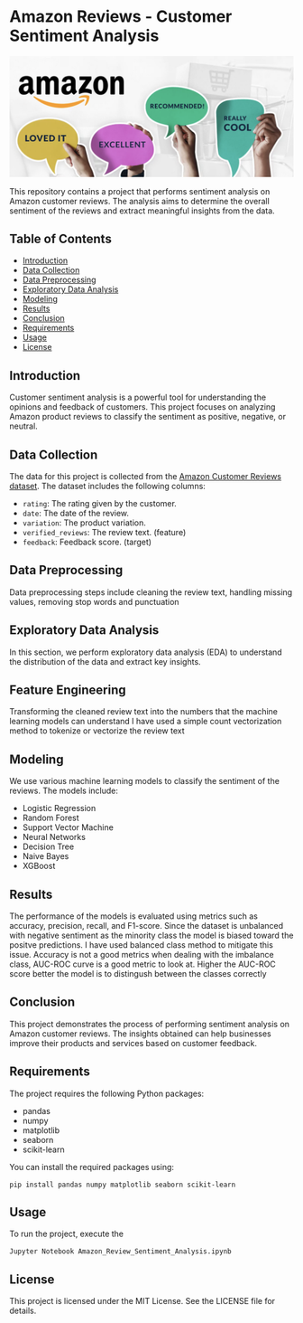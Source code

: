 # Amazon Reviews - Customer Sentiment Analysis
![screenshot](screenshot.png)

This repository contains a project that performs sentiment analysis on Amazon customer reviews. The analysis aims to determine the overall sentiment of the reviews and extract meaningful insights from the data.

## Table of Contents

- [Introduction](#introduction)
- [Data Collection](#data-collection)
- [Data Preprocessing](#data-preprocessing)
- [Exploratory Data Analysis](#exploratory-data-analysis)
- [Modeling](#modeling)
- [Results](#results)
- [Conclusion](#conclusion)
- [Requirements](#requirements)
- [Usage](#usage)
- [License](#license)

## Introduction

Customer sentiment analysis is a powerful tool for understanding the opinions and feedback of customers. This project focuses on analyzing Amazon product reviews to classify the sentiment as positive, negative, or neutral.

## Data Collection

The data for this project is collected from the [Amazon Customer Reviews dataset](https://www.kaggle.com/datasets/sid321axn/amazon-alexa-reviews). The dataset includes the following columns:
- `rating`: The rating given by the customer.
- `date`: The date of the review.
- `variation`: The product variation.
- `verified_reviews`: The review text. (feature)
- `feedback`: Feedback score. (target)

## Data Preprocessing
Data preprocessing steps include cleaning the review text, handling missing values, removing stop words and punctuation

## Exploratory Data Analysis
In this section, we perform exploratory data analysis (EDA) to understand the distribution of the data and extract key insights.

## Feature Engineering
Transforming the cleaned review text into the numbers that the machine learning models can understand
I have used a simple count vectorization method to tokenize or vectorize the review text

## Modeling
We use various machine learning models to classify the sentiment of the reviews. The models include:

* Logistic Regression
* Random Forest
* Support Vector Machine
* Neural Networks
* Decision Tree
* Naive Bayes
* XGBoost

## Results
The performance of the models is evaluated using metrics such as accuracy, precision, recall, and F1-score.
Since the dataset is unbalanced with negative sentiment as the minority class the model is biased toward the positve predictions. 
I have used balanced class method to mitigate this issue.
Accuracy is not a good metrics when dealing with the imbalance class, AUC-ROC curve is a good metric to look at.
Higher the AUC-ROC score better the model is to distingush between the classes correctly

## Conclusion
This project demonstrates the process of performing sentiment analysis on Amazon customer reviews. The insights obtained can help businesses improve their products and services based on customer feedback.

## Requirements
The project requires the following Python packages:

* pandas
* numpy
* matplotlib
* seaborn
* scikit-learn
  
You can install the required packages using:
```
pip install pandas numpy matplotlib seaborn scikit-learn
```
## Usage
To run the project, execute the 
```
Jupyter Notebook Amazon_Review_Sentiment_Analysis.ipynb
```

## License
This project is licensed under the MIT License. See the LICENSE file for details.

